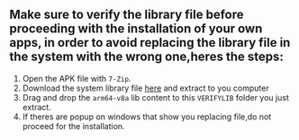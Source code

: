 ## Make sure to verify the library file before proceeding with the installation of your own apps, in order to avoid replacing the library file in the system with the wrong one,heres the steps:

1.  Open the APK file with `7-Zip`.
2.  Download the system library file [here](https://drive.google.com/file/d/1ZNA5vJ7sN2Wk0kk08OFMKNcQIkII2R3d/view?usp=share_link) and extract to you computer
3.  Drag and drop the `arm64-v8a` lib content to this `VERIFYLIB` folder you just extract.
4.  If theres are popup on windows that show you replacing file,do not proceed for the installation.
